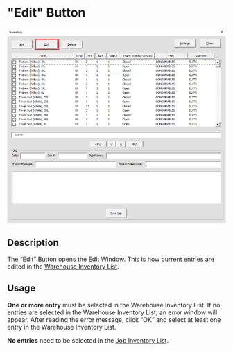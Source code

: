 # "Edit" Button

![Alt text](/images/image03.png "Edit Button")

## Description

The “Edit” Button opens the [Edit Window](42_edit_window.md). This is how current entries are edited in the [Warehouse Inventory List](06_warehouse_inventory_list.md).

## Usage

**One or more entry** must be selected in the Warehouse Inventory List. If no entries are selected in the Warehouse Inventory List, an error window will appear. After reading the error message, click “OK” and select at least one entry in the Warehouse Inventory List.

**No entries** need to be selected in the [Job Inventory List](23_job_inventory_list.md).
